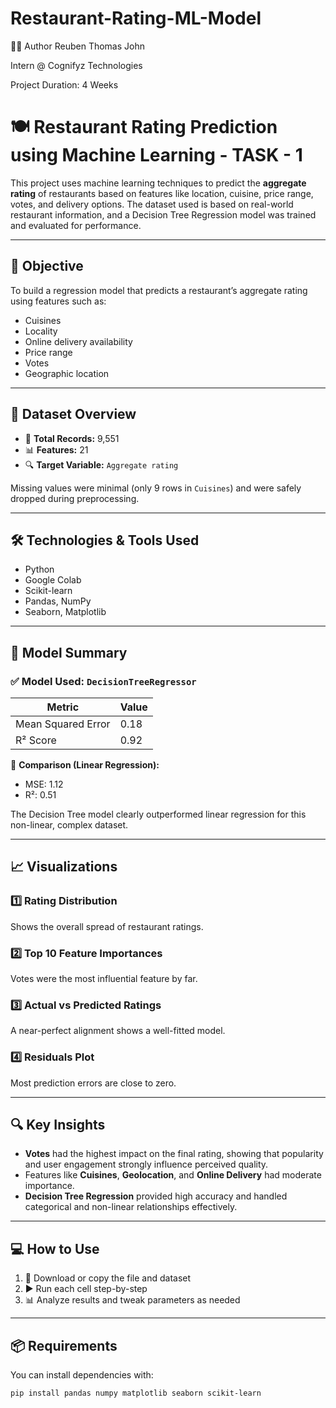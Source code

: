 # Restaurant-Rating-ML-Model

🙋‍♂️ Author
Reuben Thomas John

Intern @ Cognifyz Technologies

Project Duration: 4 Weeks

# 🍽️ Restaurant Rating Prediction using Machine Learning - TASK - 1

This project uses machine learning techniques to predict the **aggregate rating** of restaurants based on features like location, cuisine, price range, votes, and delivery options. The dataset used is based on real-world restaurant information, and a Decision Tree Regression model was trained and evaluated for performance.

---

## 📌 Objective

To build a regression model that predicts a restaurant’s aggregate rating using features such as:
- Cuisines
- Locality
- Online delivery availability
- Price range
- Votes
- Geographic location

---

## 🧾 Dataset Overview

- 📂 **Total Records:** 9,551  
- 📊 **Features:** 21  
- 🔍 **Target Variable:** `Aggregate rating`

Missing values were minimal (only 9 rows in `Cuisines`) and were safely dropped during preprocessing.

---

## 🛠️ Technologies & Tools Used

- Python
- Google Colab
- Scikit-learn
- Pandas, NumPy
- Seaborn, Matplotlib

---

## 🧪 Model Summary

### ✅ Model Used: `DecisionTreeRegressor`

| Metric                | Value  |
|-----------------------|--------|
| Mean Squared Error    | 0.18   |
| R² Score              | 0.92   |

🔁 **Comparison (Linear Regression):**
- MSE: 1.12
- R²: 0.51

The Decision Tree model clearly outperformed linear regression for this non-linear, complex dataset.

---

## 📈 Visualizations

### 1️⃣ Rating Distribution  
Shows the overall spread of restaurant ratings.

### 2️⃣ Top 10 Feature Importances  
Votes were the most influential feature by far.

### 3️⃣ Actual vs Predicted Ratings  
A near-perfect alignment shows a well-fitted model.

### 4️⃣ Residuals Plot  
Most prediction errors are close to zero.

---

## 🔍 Key Insights

- **Votes** had the highest impact on the final rating, showing that popularity and user engagement strongly influence perceived quality.
- Features like **Cuisines**, **Geolocation**, and **Online Delivery** had moderate importance.
- **Decision Tree Regression** provided high accuracy and handled categorical and non-linear relationships effectively.

---

## 💻 How to Use

1. 📂 Download or copy the file and dataset 
2. ▶️ Run each cell step-by-step
3. 📊 Analyze results and tweak parameters as needed

---

## 📦 Requirements

You can install dependencies with:

```bash
pip install pandas numpy matplotlib seaborn scikit-learn
